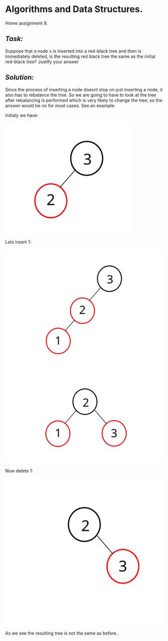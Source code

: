 # Algorithms and Data Structures.
Home assignment 9.

## *Task:*

Suppose that a node x is inserted into a red-black tree and then is immediately deleted, is the resulting red black tree the same as the initial red-black tree? Justify your answer

## *Solution:*

Since the process of inserting a node doesnt stop on just inserting a node, it also has to rebalance the tree. So we are going to have to look at the tree after rebalancing is performed which is very likely to change the tree, so the answer would be no for most cases.
See an example:

Initialy we have:

![Algorithms%20and%20Data%20Structures%20Home%20assignment%209%20a54f4a3547a146eea1668ec7872fcd33/method-draw-image_(4).svg](method-draw-image_(4).svg)

Lets insert 1:

![Algorithms%20and%20Data%20Structures%20Home%20assignment%209%20a54f4a3547a146eea1668ec7872fcd33/method-draw-image_(5).svg](method-draw-image_(5).svg)

Now delete 1:

![Algorithms%20and%20Data%20Structures%20Home%20assignment%209%20a54f4a3547a146eea1668ec7872fcd33/method-draw-image_(6).svg](method-draw-image_(6).svg)

As we see the resulting tree is not the same as before..
